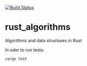 [![Build Status](https://secure.travis-ci.org/infynyxx/rust_algorithms.png)](http://travis-ci.org/infynyxx/rust_algorithms)

rust_algorithms
=======

Algorithms and data structures in Rust



In oder to run tests:

```
cargo test
```
